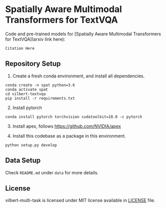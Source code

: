 # Spatially Aware Multimodal Transformers for TextVQA

Code and pre-trained models for [Spatially Aware Multimodal Transformers for TextVQA](arxiv link here):

```
Citation Here
```

## Repository Setup

1. Create a fresh conda environment, and install all dependencies.

```text
conda create -n spat python=3.6
conda activate spat
cd vilbert-textvqa
pip install -r requirements.txt
```

2. Install pytorch
```
conda install pytorch torchvision cudatoolkit=10.0 -c pytorch
```

3. Install apex, follows https://github.com/NVIDIA/apex

4. Install this codebase as a package in this environment.
```text
python setup.py develop
```

## Data Setup

Check `README.md` under `data` for more details.  

## License

vilbert-multi-task is licensed under MIT license available in [LICENSE](LICENSE) file.
